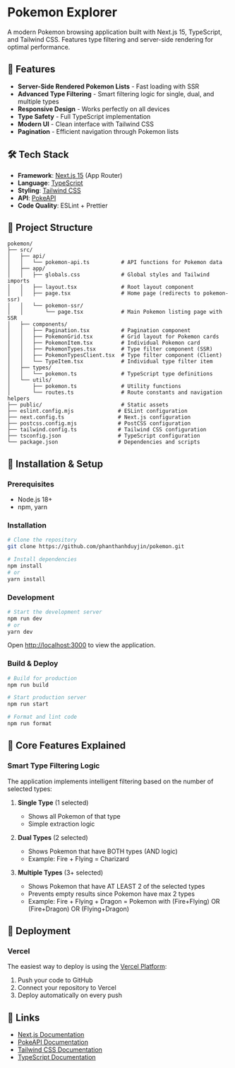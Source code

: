 # Pokemon Explorer

A modern Pokemon browsing application built with Next.js 15, TypeScript, and Tailwind CSS. Features type filtering and server-side rendering for optimal performance.

## 🚀 Features

- **Server-Side Rendered Pokemon Lists** - Fast loading with SSR
- **Advanced Type Filtering** - Smart filtering logic for single, dual, and multiple types
- **Responsive Design** - Works perfectly on all devices
- **Type Safety** - Full TypeScript implementation
- **Modern UI** - Clean interface with Tailwind CSS
- **Pagination** - Efficient navigation through Pokemon lists

## 🛠️ Tech Stack

- **Framework**: [Next.js 15](https://nextjs.org/) (App Router)
- **Language**: [TypeScript](https://www.typescriptlang.org/)
- **Styling**: [Tailwind CSS](https://tailwindcss.com/)
- **API**: [PokeAPI](https://pokeapi.co/)
- **Code Quality**: ESLint + Prettier

## 📁 Project Structure

```
pokemon/
├── src/
│   ├── api/
│   │   └── pokemon-api.ts          # API functions for Pokemon data
│   ├── app/
│   │   ├── globals.css             # Global styles and Tailwind imports
│   │   ├── layout.tsx              # Root layout component
│   │   ├── page.tsx                # Home page (redirects to pokemon-ssr)
│   │   └── pokemon-ssr/
│   │       └── page.tsx            # Main Pokemon listing page with SSR
│   ├── components/
│   │   ├── Pagination.tsx          # Pagination component
│   │   ├── PokemonGrid.tsx         # Grid layout for Pokemon cards
│   │   ├── PokemonItem.tsx         # Individual Pokemon card
│   │   ├── PokemonTypes.tsx        # Type filter component (SSR)
│   │   ├── PokemonTypesClient.tsx  # Type filter component (Client)
│   │   └── TypeItem.tsx            # Individual type filter item
│   ├── types/
│   │   └── pokemon.ts              # TypeScript type definitions
│   └── utils/
│       ├── pokemon.ts              # Utility functions
│       └── routes.ts               # Route constants and navigation helpers
├── public/                         # Static assets
├── eslint.config.mjs              # ESLint configuration
├── next.config.ts                 # Next.js configuration
├── postcss.config.mjs             # PostCSS configuration
├── tailwind.config.ts             # Tailwind CSS configuration
├── tsconfig.json                  # TypeScript configuration
└── package.json                   # Dependencies and scripts
```

## 🔧 Installation & Setup

### Prerequisites

- Node.js 18+
- npm, yarn

### Installation

```bash
# Clone the repository
git clone https://github.com/phanthanhduyjin/pokemon.git

# Install dependencies
npm install
# or
yarn install
```

### Development

```bash
# Start the development server
npm run dev
# or
yarn dev
```

Open [http://localhost:3000](http://localhost:3000) to view the application.

### Build & Deploy

```bash
# Build for production
npm run build

# Start production server
npm run start

# Format and lint code
npm run format
```

## 🎯 Core Features Explained

### Smart Type Filtering Logic

The application implements intelligent filtering based on the number of selected types:

1. **Single Type** (1 selected)
   - Shows all Pokemon of that type
   - Simple extraction logic

2. **Dual Types** (2 selected)
   - Shows Pokemon that have BOTH types (AND logic)
   - Example: Fire + Flying = Charizard

3. **Multiple Types** (3+ selected)
   - Shows Pokemon that have AT LEAST 2 of the selected types
   - Prevents empty results since Pokemon have max 2 types
   - Example: Fire + Flying + Dragon = Pokemon with (Fire+Flying) OR (Fire+Dragon) OR (Flying+Dragon)


## 🚀 Deployment

### Vercel

The easiest way to deploy is using the [Vercel Platform](https://vercel.com/new?utm_medium=default-template&filter=next.js&utm_source=create-next-app&utm_campaign=create-next-app-readme):

1. Push your code to GitHub
2. Connect your repository to Vercel
3. Deploy automatically on every push

## 🔗 Links

- [Next.js Documentation](https://nextjs.org/docs)
- [PokeAPI Documentation](https://pokeapi.co/docs/v2)
- [Tailwind CSS Documentation](https://tailwindcss.com/docs)
- [TypeScript Documentation](https://www.typescriptlang.org/docs)
